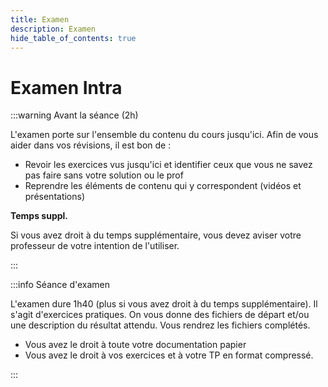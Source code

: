 ```yaml
---
title: Examen
description: Examen
hide_table_of_contents: true
---
```


# Examen Intra

<Row>

<Column>

:::warning Avant la séance (2h)

L'examen porte sur l'ensemble du contenu du cours jusqu'ici. Afin de vous aider dans vos révisions, il est bon de :

- Revoir les exercices vus jusqu'ici et identifier ceux que vous ne savez pas faire sans votre solution ou le prof
- Reprendre les éléments de contenu qui y correspondent (vidéos et présentations)

**Temps suppl.**

Si vous avez droit à du temps supplémentaire, vous devez aviser votre professeur de votre intention de l'utiliser.

:::

</Column>

<Column>

:::info Séance d'examen

L'examen dure 1h40 (plus si vous avez droit à du temps supplémentaire). Il s'agit d'exercices pratiques. On vous donne des fichiers de départ et/ou une description du résultat attendu. Vous rendrez les fichiers complétés.

- Vous avez le droit à toute votre documentation papier
- Vous avez le droit à vos exercices et à votre TP en format compressé.

:::

</Column>

</Row>
